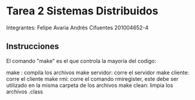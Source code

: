 # Tarea 2 Sistemas Distribuidos

Integrantes:
Felipe Avaria			<rol>
Andrés Cifuentes	201004652-4

## Instrucciones

El comando "make" es el que controla la mayoria del codigo:

make : compila los archivos
make servidor: corre el servidor
make cliente: corre el cliente
make rmi: corre el comando rmiregister, este debe ser utilizado en la misma carpeta de los archivos
make clean: limpia los archivos .class

